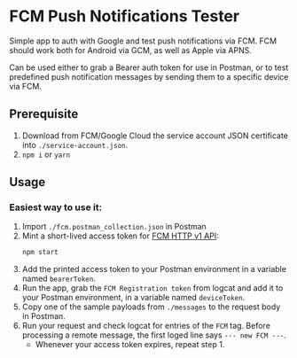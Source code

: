 # FCM Push Notifications Tester
Simple app to auth with Google and test push notifications via FCM.
FCM should work both for Android via GCM, as well as Apple via APNS.

Can be used either to grab a Bearer auth token for use in Postman, or to test predefined push notification messages by sending them to a specific device via FCM.

## Prerequisite
1. Download from FCM/Google Cloud the service account JSON certificate into `./service-account.json`.
1. `npm i` or `yarn`

## Usage

### Easiest way to use it:

1. Import `./fcm.postman_collection.json` in Postman
1. Mint a short-lived access token for [FCM HTTP v1 API](https://firebase.google.com/docs/reference/fcm/rest/v1/projects.messages):
   ```sh
   npm start
   ```
1. Add the printed access token to your Postman environment in a variable named `bearerToken`.
1. Run the app, grab the `FCM Registration token` from logcat and add it to your Postman environment, in a variable named `deviceToken`.
1. Copy one of the sample payloads from `./messages` to the request body in Postman.
1. Run your request and check logcat for entries of the `FCM` tag. Before processing a remote message, the first loged line says `--- new FCM ---`.
   - Whenever your access token expires, repeat step 1.
